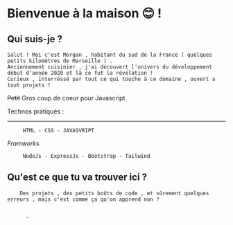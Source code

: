 

Bienvenue à la maison  😊 !
==========================


Qui suis-je ?
-------------

    Salut ! Moi c'est Morgan , habitant du sud de la France ( quelques petits kilomètres de Marseille ) .
    Anciennement cuisinier , j'ai découvert l'univers du développement début d'année 2020 et là ce fut la révélation !
    Curieux , interréssé par tout ce qui touche à ce domaine , ouvert a tout projets ! 
~~Petit~~ Gros coup de coeur pour Javascript


Technos pratiqués :
___________________

         HTML - CSS - JAVASVRIPT
         
   *Framworks*
   
         NodeJs - ExpressJs - Bootstrap - Tailwind 
 

Qu'est ce que tu va trouver ici ?
---------------------------------
     
        Des projets , des petits boûts de code , et sûrement quelques erreurs , mais c'est comme ça qu'on apprend non ? 


          - 

